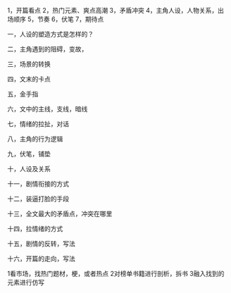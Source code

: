 1，开篇看点
2，热门元素、爽点高潮
3，矛盾冲突
4，主角人设，人物关系，出场顺序
5，节奏
6，伏笔
7，期待点


一，人设的塑造方式是怎样的？

二，主角遇到的阻碍，变故，

三，场景的转换

四，文末的卡点

五，金手指

六，文中的主线，支线，暗线

七，情绪的拉扯，对话

八，主角的行为逻辑

九，伏笔，铺垫

十，人设及关系

十一，剧情衔接的方式

十二，装逼打脸的手段

十三，全文最大的矛盾点，冲突在哪里

十四，拉情绪的方式

十五，剧情的反转，写法

十六，开篇的走向，写法


1看市场，找热门题材，梗，或者热点
2对榜单书籍进行剖析，拆书
3融入找到的元素进行仿写


